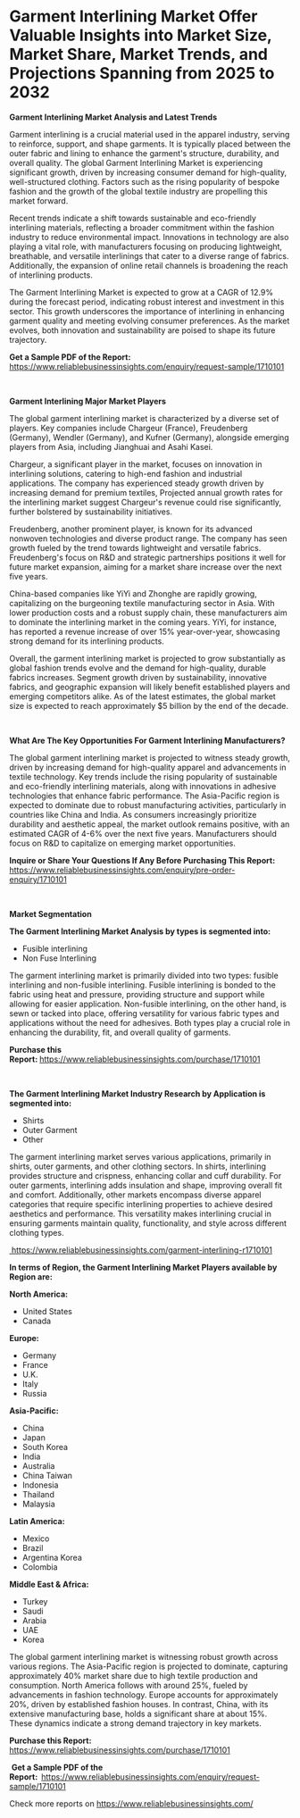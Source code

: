 <p><h1>Garment Interlining Market Offer Valuable Insights into Market Size, Market Share, Market Trends, and Projections Spanning from 2025 to 2032</h1></p><p><strong>Garment Interlining Market Analysis and Latest Trends</strong></p>
<p><p>Garment interlining is a crucial material used in the apparel industry, serving to reinforce, support, and shape garments. It is typically placed between the outer fabric and lining to enhance the garment's structure, durability, and overall quality. The global Garment Interlining Market is experiencing significant growth, driven by increasing consumer demand for high-quality, well-structured clothing. Factors such as the rising popularity of bespoke fashion and the growth of the global textile industry are propelling this market forward.</p><p>Recent trends indicate a shift towards sustainable and eco-friendly interlining materials, reflecting a broader commitment within the fashion industry to reduce environmental impact. Innovations in technology are also playing a vital role, with manufacturers focusing on producing lightweight, breathable, and versatile interlinings that cater to a diverse range of fabrics. Additionally, the expansion of online retail channels is broadening the reach of interlining products.</p><p>The Garment Interlining Market is expected to grow at a CAGR of 12.9% during the forecast period, indicating robust interest and investment in this sector. This growth underscores the importance of interlining in enhancing garment quality and meeting evolving consumer preferences. As the market evolves, both innovation and sustainability are poised to shape its future trajectory.</p></p>
<p><strong>Get a Sample PDF of the Report:&nbsp;</strong> <a href="https://www.reliablebusinessinsights.com/enquiry/request-sample/1710101?utm_campaign=3080&utm_medium=2&utm_source=Github&utm_content=ia&utm_term=27032025&utm_id=garment-interlining">https://www.reliablebusinessinsights.com/enquiry/request-sample/1710101</a></p>
<p>&nbsp;</p>
<p><strong>Garment Interlining Major Market Players</strong></p>
<p><p>The global garment interlining market is characterized by a diverse set of players. Key companies include Chargeur (France), Freudenberg (Germany), Wendler (Germany), and Kufner (Germany), alongside emerging players from Asia, including Jianghuai and Asahi Kasei.</p><p>Chargeur, a significant player in the market, focuses on innovation in interlining solutions, catering to high-end fashion and industrial applications. The company has experienced steady growth driven by increasing demand for premium textiles, Projected annual growth rates for the interlining market suggest Chargeur's revenue could rise significantly, further bolstered by sustainability initiatives.</p><p>Freudenberg, another prominent player, is known for its advanced nonwoven technologies and diverse product range. The company has seen growth fueled by the trend towards lightweight and versatile fabrics. Freudenberg's focus on R&D and strategic partnerships positions it well for future market expansion, aiming for a market share increase over the next five years.</p><p>China-based companies like YiYi and Zhonghe are rapidly growing, capitalizing on the burgeoning textile manufacturing sector in Asia. With lower production costs and a robust supply chain, these manufacturers aim to dominate the interlining market in the coming years. YiYi, for instance, has reported a revenue increase of over 15% year-over-year, showcasing strong demand for its interlining products.</p><p>Overall, the garment interlining market is projected to grow substantially as global fashion trends evolve and the demand for high-quality, durable fabrics increases. Segment growth driven by sustainability, innovative fabrics, and geographic expansion will likely benefit established players and emerging competitors alike. As of the latest estimates, the global market size is expected to reach approximately $5 billion by the end of the decade.</p></p>
<p>&nbsp;</p>
<p><strong>What Are The Key Opportunities For Garment Interlining Manufacturers?</strong></p>
<p><p>The global garment interlining market is projected to witness steady growth, driven by increasing demand for high-quality apparel and advancements in textile technology. Key trends include the rising popularity of sustainable and eco-friendly interlining materials, along with innovations in adhesive technologies that enhance fabric performance. The Asia-Pacific region is expected to dominate due to robust manufacturing activities, particularly in countries like China and India. As consumers increasingly prioritize durability and aesthetic appeal, the market outlook remains positive, with an estimated CAGR of 4-6% over the next five years. Manufacturers should focus on R&D to capitalize on emerging market opportunities.</p></p>
<p><strong>Inquire or Share Your Questions If Any Before Purchasing This Report:</strong> <a href="https://www.reliablebusinessinsights.com/enquiry/pre-order-enquiry/1710101?utm_campaign=3080&utm_medium=2&utm_source=Github&utm_content=ia&utm_term=27032025&utm_id=garment-interlining">https://www.reliablebusinessinsights.com/enquiry/pre-order-enquiry/1710101</a></p>
<p>&nbsp;</p>
<p><strong>Market Segmentation</strong></p>
<p><strong>The Garment Interlining Market Analysis by types is segmented into:</strong></p>
<p><ul><li>Fusible interlining</li><li>Non Fuse Interlining</li></ul></p>
<p><p>The garment interlining market is primarily divided into two types: fusible interlining and non-fusible interlining. Fusible interlining is bonded to the fabric using heat and pressure, providing structure and support while allowing for easier application. Non-fusible interlining, on the other hand, is sewn or tacked into place, offering versatility for various fabric types and applications without the need for adhesives. Both types play a crucial role in enhancing the durability, fit, and overall quality of garments.</p></p>
<p><strong>Purchase this Report:&nbsp;</strong><a href="https://www.reliablebusinessinsights.com/purchase/1710101?utm_campaign=3080&utm_medium=2&utm_source=Github&utm_content=ia&utm_term=27032025&utm_id=garment-interlining">https://www.reliablebusinessinsights.com/purchase/1710101</a></p>
<p>&nbsp;</p>
<p><strong>The Garment Interlining Market Industry Research by Application is segmented into:</strong></p>
<p><ul><li>Shirts</li><li>Outer Garment</li><li>Other</li></ul></p>
<p><p>The garment interlining market serves various applications, primarily in shirts, outer garments, and other clothing sectors. In shirts, interlining provides structure and crispness, enhancing collar and cuff durability. For outer garments, interlining adds insulation and shape, improving overall fit and comfort. Additionally, other markets encompass diverse apparel categories that require specific interlining properties to achieve desired aesthetics and performance. This versatility makes interlining crucial in ensuring garments maintain quality, functionality, and style across different clothing types.</p></p>
<p><a href="https://www.reliablebusinessinsights.com/garment-interlining-r1710101?utm_campaign=3080&utm_medium=2&utm_source=Github&utm_content=ia&utm_term=27032025&utm_id=garment-interlining">&nbsp;https://www.reliablebusinessinsights.com/garment-interlining-r1710101</a></p>
<p><strong>In terms of Region, the Garment Interlining Market Players available by Region are:</strong></p>
<p>
    <p> <strong> North America: </strong>
        <ul>
            <li>United States</li>
            <li>Canada</li>
        </ul>
        </p> 
    <p> <strong> Europe: </strong>
        <ul>
            <li>Germany</li>
            <li>France</li>
            <li>U.K.</li>
            <li>Italy</li>
            <li>Russia</li>
        </ul>
        </p> 
    <p> <strong> Asia-Pacific: </strong>
        <ul>
            <li>China</li>
            <li>Japan</li>
            <li>South Korea</li>
            <li>India</li>
            <li>Australia</li>
            <li>China Taiwan</li>
            <li>Indonesia</li>
            <li>Thailand</li>
            <li>Malaysia</li>
        </ul>
        </p> 
    <p> <strong> Latin America: </strong>
        <ul>
            <li>Mexico</li>
            <li>Brazil</li>
            <li>Argentina Korea</li>
            <li>Colombia</li>
        </ul>
        </p> 
    <p> <strong> Middle East & Africa: </strong>
        <ul>
            <li>Turkey</li>
            <li>Saudi</li>
            <li>Arabia</li>
            <li>UAE</li>
            <li>Korea</li>
        </ul>
    </p>
    </p>
<p><p>The global garment interlining market is witnessing robust growth across various regions. The Asia-Pacific region is projected to dominate, capturing approximately 40% market share due to high textile production and consumption. North America follows with around 25%, fueled by advancements in fashion technology. Europe accounts for approximately 20%, driven by established fashion houses. In contrast, China, with its extensive manufacturing base, holds a significant share at about 15%. These dynamics indicate a strong demand trajectory in key markets.</p></p>
<p><strong>Purchase this Report: </strong><a href="https://www.reliablebusinessinsights.com/purchase/1710101?utm_campaign=3080&utm_medium=2&utm_source=Github&utm_content=ia&utm_term=27032025&utm_id=garment-interlining">https://www.reliablebusinessinsights.com/purchase/1710101</a></p>
<p>&nbsp;<strong>Get a Sample PDF of the Report:&nbsp;&nbsp;</strong><a href="https://www.reliablebusinessinsights.com/enquiry/request-sample/1710101?utm_campaign=3080&utm_medium=2&utm_source=Github&utm_content=ia&utm_term=27032025&utm_id=garment-interlining">https://www.reliablebusinessinsights.com/enquiry/request-sample/1710101</a></p>
<p><strong></strong></p>
<p>Check more reports on <a href="https://www.reliablebusinessinsights.com/?utm_campaign=3080&utm_medium=2&utm_source=Github&utm_content=ia&utm_term=27032025&utm_id=garment-interlining">https://www.reliablebusinessinsights.com/</a></p>